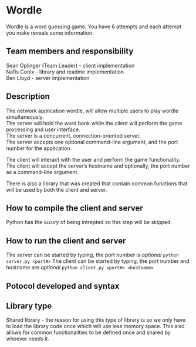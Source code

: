 # Wordle
Wordle is a word guessing game. You have 6 attempts and each attempt you make reveals some information.

## Team members and responsibility
Sean Oplinger (Team Leader) -  client implementation <br />
Nafis Conix - library and readme implementation <br />
Ben Lloyd - server implementation <br />

## Description

The network application wordle, will allow multiple users to play wordle simultaneously.<br />
The server will hold the word bank while the client will perform the game processing and user interface. <br />
The server is a concurrent, connection-oriented server.<br />
The server accepts one optional command-line argument,  and the port number for the application. <br />

The client will interact with the user and perform the game functionality. <br />
The client will accept the server’s hostname and optionally, the port number as a command-line argument. <br /> 

There is also a library that was created that contain common functions that will be used by both the client and server. 



## How to compile the client and server
Python has the *luxury* of being intrepted so this step will be skipped.

## How to run the client and server
The server can be started by typing, the port number is *optional*
`python server.py <port#>`
The client can be started by typing, the port number and hostname are *optional*
`python client.py <port#> <hostname>`

## Potocol developed and syntax

## Library type
Shared library - the reason for using this type of library is so we only have to load the library code once which will
use less memory space. This also allows for common functionalities to be defined once and shared by whoever needs it.
